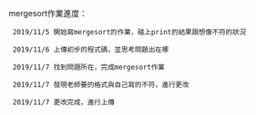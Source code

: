 mergesort作業進度：

     2019/11/5 開始寫mergesort的作業，碰上print的結果跟想像不符的狀況
     
     2019/11/6 上傳初步的程式碼，並思考問題出在哪
     
     2019/11/7 找到問題所在，完成mergesort作業
     
     2019/11/7 發現老師要的格式與自己寫的不符，進行更改
     
     2019/11/7 更改完成，進行上傳

